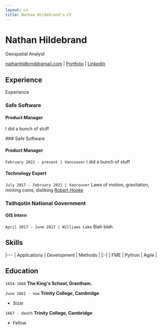 ```yaml
---
layout: cv
title: Nathan Hildebrand's CV
---
```

# Nathan Hildebrand
Geospatial Analyst

<div id="webaddress">
<a href="nathanhldbrnd@gmail.com">nathanhldbrnd@gmail.com</a>
| <a href="https://pointsofinterest.ca">Portfolio</a>
| <a href="https://www.linkedin.com/in/nathan-hildebrand/">LinkedIn</a>
</div>


## Experience

<div class="main-container">
  <div class="section">Experience</div>
  <div class="jobs">
    <div class="first-job">
      <div class="job-title">
        <h3>Safe Software</h3>
        <h4>Product Manager</h4>
      </div>
      <div><p>I did a bunch of stuff</p></div>
    </div>
  </div>
  
</div>
### Safe Software

#### Product Manager
`February 2021 - present | Vancouver`
I did a bunch of stuff

#### Technology Expert
`July 2017 - February 2021 | Vancouver`
Laws of motion, gravitation, minting coins, disliking [Robert Hooke](http://en.wikipedia.org/wiki/Robert_Hooke)

### Tsilhqotin National Government

#### GIS Intern

`April 2017 - June 2017 | Williams Lake`
Blah blah.

## Skills

|---
| Applications | Development | Methods |
|:-|
| FME          | Python      | Agile   |




## Education

`1654-1660`
__The King's School, Grantham.__

`June 1661 - now`
__Trinity College, Cambridge__

- Sizar

`1667 - death`
__Trinity College, Cambridge__

- Fellow



<!-- ### Footer

Last updated: May 2013 -->


